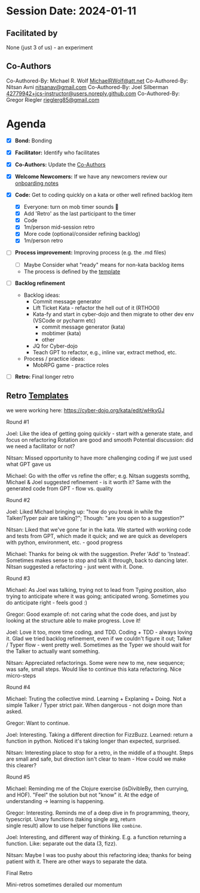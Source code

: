 # Session Date: 2024-01-11

## Facilitated by

None (just 3 of us) - an experiment

## Co-Authors

Co-Authored-By: Michael R. Wolf <MichaelRWolf@att.net>
Co-Authored-By: Nitsan Avni <nitsanav@gmail.com>
Co-Authored-By: Joel Silberman <42779942+jcs-instructor@users.noreply.github.com>
Co-Authored-By: Gregor Riegler <rieglerg85@gmail.com>

# Agenda

- [x] **Bond:** Bonding
- [x] **Facilitator:** Identify who facilitates
- [x] **Co-Authors:** Update the [Co-Authors](#co-authors) 
- [x] **Welcome Newcomers:** If we have any newcomers review our [onboarding notes](../docs/onboarding-notes.md)
- [x] **Code:** Get to coding quickly on a kata or other well refined backlog item
  - [x] Everyone: turn on mob timer sounds 📣
  - [x] Add 'Retro' as the last participant to the timer 
  - [x] Code
  - [x] 1m/person mid-session retro
  - [x] More code (optional/consider refining backlog)
  - [x] 1m/person retro
- [ ] **Process improvement:** Improving process (e.g. the .md files) 
  - [ ] Maybe Consider what "ready" means for non-kata backlog items
  - The process is defined by the [template](./session-notes-YYYY-MM-DD.md)
- [ ] **Backlog refinement**        
    - Backlog ideas:
      - Commit message generator
      - Lift Ticket Kata - refactor the hell out of it (RTHOOI)
      - Kata-fy and start in cyber-dojo and then migrate to other dev env (VSCode or pycharm etc)
        - commit message generator (kata)
        - mobtimer (kata)
        - other
      - JQ for Cyber-dojo
      - Teach GPT to refactor, e.g., inline var, extract method, etc. 
    - Process / practice ideas:
      - MobRPG game - practice roles

- [ ] **Retro:** Final longer retro

## Retro [Templates](../docs/retro-templates.md)

we were working here: https://cyber-dojo.org/kata/edit/wHkyGJ

Round #1

Joel:    Like the idea of getting going quickly - start with a generate state, and focus on refactoring
         Rotation are good and smooth
         Potential discussion: did we need a facilitator or not?

Nitsan:  Missed opportunity to have more challenging coding if we just used what GPT gave us

Michael: Go with the offer vs refine the offer; e.g. Nitsan suggests somthg, Michael & Joel suggested refinement - is it worth it?
         Same with the generated code from GPT - flow vs. quality


Round #2

Joel:    Liked Michael bringing up: "how do you break in while the Talker/Typer pair are talking?";
         Though: "are you open to a suggestion?"
         
Nitsan:  Liked that we've gone far in the kata. We started with working code and tests from GPT, which made
         it quick; and we are quick as developers with python, environment, etc. - good progress

Michael: Thanks for being ok with the suggestion.
         Prefer 'Add' to 'Instead'. Sometimes makes sense to stop and talk it through, back to dancing later. 
         Nitsan suggested a refactoring - just went with it. Done.
         

Round #3

Michael: As Joel was talking, trying not to lead from Typing position, also trying to anticipate where it was going; anticipated wrong.
         Sometimes you do anticipate right - feels good :)

Gregor:  Good example of: not caring what the code does, and just by looking at the structure able to make progress.
         Love it!

Joel:    Love it too, more time coding, and TDD. Coding + TDD - always loving it.
         Glad we tried backlog refinement, even if we couldn't figure it out;
         Talker / Typer flow - went pretty well. Sometimes as the Typer we should wait for the Talker to actually want something.

Nitsan:  Appreciated refactorings. Some were new to me, new sequence; was safe, small steps. Would like to continue this kata refactoring.
         Nice micro-steps

Round #4

Michael: Truting the collective mind. Learning + Explaning + Doing. Not a simple Talker / Typer strict pair.
         When dangerous - not doign more than asked.

Gregor:  Want to continue.

Joel:    Interesting. Taking a different direction for FizzBuzz. Learned: return a function in python.
         Noticed it's taking longer than expected, surprised.

Nitsan:  Interesting place to stop for a retro, in the middle of a thought. Steps are small and safe, but direction isn't clear to team - 
         How could we make this clearer?

Round #5

Michael: Reminding me of the Clojure exercise (isDivibleBy, then currying, and HOF). "Feel" the solution but not "know" it.
         At the edge of understanding -> learning is happening.
        
Gregor:  Interesting. Reminds me of a deep dive in fn programming, theory, typescript. Unary functions (taking single arg, return   
         single result) allow to use helper functions like `combine`.

Joel:    Interesting, and different way of thinking. E.g. a function returning a function.
         Like: separate out the data (3, fizz).
        
Nitsan:  Maybe I was too pushy about this refactoring idea; thanks for being patient with it. There are other ways to separate the data.


Final Retro

Mini-retros sometimes derailed our momentum